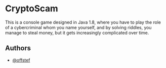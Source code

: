 
# CryptoScam

This is a console game designed in Java 1.8, where you have to play the role of a cybercriminal whom you name yourself, and by solving riddles, you manage to steal money, but it gets increasingly complicated over time.




## Authors

- [@offstef](https://www.github.com/offstef)

